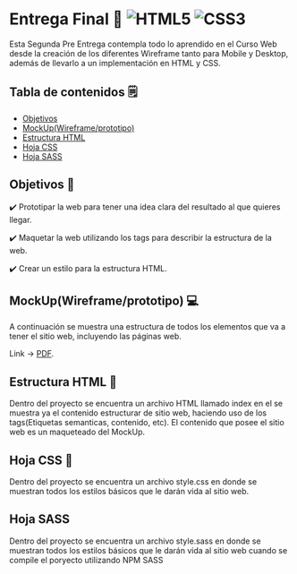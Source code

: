 # Entrega Final :open_file_folder: ![HTML5](https://img.shields.io/badge/html5-%23E34F26.svg?style=for-the-badge&logo=html5&logoColor=white) ![CSS3](https://img.shields.io/badge/css3-%231572B6.svg?style=for-the-badge&logo=css3&logoColor=white)

Esta Segunda Pre Entrega contempla todo lo aprendido en el Curso Web desde la creación de los diferentes Wireframe tanto para Mobile y Desktop, además de llevarlo a un implementación en HTML y CSS.

## Tabla de contenidos :spiral_notepad:
- [Objetivos](Objetivos)
- [MockUp(Wireframe/prototipo)](MockUp(Wireframe/prototipo))
- [Estructura HTML]()
- [Hoja CSS]()
- [Hoja SASS]()


## Objetivos :pushpin:

:heavy_check_mark: Prototipar la web para tener una idea clara del resultado al que quieres llegar.

:heavy_check_mark: Maquetar la web utilizando los tags para describir la estructura de la web.

:heavy_check_mark: Crear un estilo para la estructura HTML.


## MockUp(Wireframe/prototipo) :computer:
A continuación se muestra una estructura de todos los elementos que va a tener el sitio web, incluyendo las páginas web.

Link -> [PDF](https://github.com/X-Yams-X/Primera-Pre-Entrega-44830/blob/Master/Pre-Entrega-Wireframe.pdf).

## Estructura HTML :page_with_curl:
Dentro del proyecto se encuentra un archivo HTML llamado index en el se muestra ya el contenido estructurar de sitio web, haciendo uso de los tags(Etiquetas semanticas, contenido, etc). El contenido que posee el sitio web es un maqueteado del MockUp.

## Hoja CSS :page_with_curl:
Dentro del proyecto se encuentra un archivo style.css en donde se muestran todos los estilos básicos que le darán vida al sitio web.

## Hoja SASS 
Dentro del proyecto se encuentra un archivo style.sass en donde se muestran todos los estilos básicos que le darán vida al sitio web cuando se compile el poryecto utilizando NPM SASS


